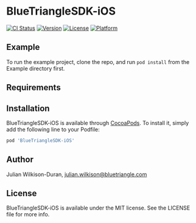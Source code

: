 # BlueTriangleSDK-iOS

[![CI Status](https://img.shields.io/travis/julianduranmt@yahoo.com/BlueTriangleSDK-iOS.svg?style=flat)](https://travis-ci.org/julianduranmt@yahoo.com/BlueTriangleSDK-iOS)
[![Version](https://img.shields.io/cocoapods/v/BlueTriangleSDK-iOS.svg?style=flat)](https://cocoapods.org/pods/BlueTriangleSDK-iOS)
[![License](https://img.shields.io/cocoapods/l/BlueTriangleSDK-iOS.svg?style=flat)](https://cocoapods.org/pods/BlueTriangleSDK-iOS)
[![Platform](https://img.shields.io/cocoapods/p/BlueTriangleSDK-iOS.svg?style=flat)](https://cocoapods.org/pods/BlueTriangleSDK-iOS)

## Example

To run the example project, clone the repo, and run `pod install` from the Example directory first.

## Requirements

## Installation

BlueTriangleSDK-iOS is available through [CocoaPods](https://cocoapods.org). To install
it, simply add the following line to your Podfile:

```ruby
pod 'BlueTriangleSDK-iOS'
```

## Author

Julian Wilkison-Duran, julian.wilkison@bluetriangle.com

## License

BlueTriangleSDK-iOS is available under the MIT license. See the LICENSE file for more info.
